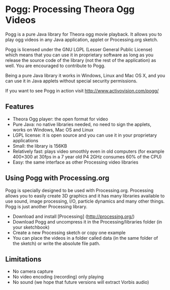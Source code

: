 Pogg: Processing Theora Ogg Videos
==================================

Pogg is a pure Java library for Theora ogg movie playback. It allows you to play ogg videos in any Java application, applet or Processing.org sketch.

Pogg is licensed under the GNU LGPL (Lesser General Public License) which means that you can use it in proprietary software as long as you release the source code of the library (not the rest of the application) as well. You are encouraged to contribute to Pogg.

Being a pure Java library it works in Windows, Linux and Mac OS X, and you can use it in Java applets without special security permissions.

If you want to see Pogg in action visit http://www.activovision.com/pogg/ 

Features
--------

* Theora Ogg player: the open format for video
* Pure Java: no native libraries needed, no need to sign the applets, works on Windows, Mac OS and Linux
* LGPL license: it is open source and you can use it in your proprietary applications
* Small: the library is 156KB
* Relatively fast: plays video smoothly even in old computers (for example 400×300 at 30fps in a 7 year old P4 2GHz consumes 60% of the CPU)
* Easy: the same interface as other Processing video libraries

Using Pogg with Processing.org
------------------------------

Pogg is specially designed to be used with Processing.org. Processing allows you to easily create 3D graphics and it has many libraries available to use sound, image processing, I/O, particle dynamics and many other things. Pogg is just another Processing library.

* Download and install [Processing] (http://processing.org/)
* Download Pogg and uncompress it in the Processing/libraries folder (in your sketchbook)
* Create a new Processing sketch or copy one example
* You can place the videos in a folder called data (in the same folder of the sketch) or write the absolute file path.

Limitations
-----------

* No camera capture
* No video encoding (recording) only playing
* No sound (we hope that future versions will extract Vorbis audio)
